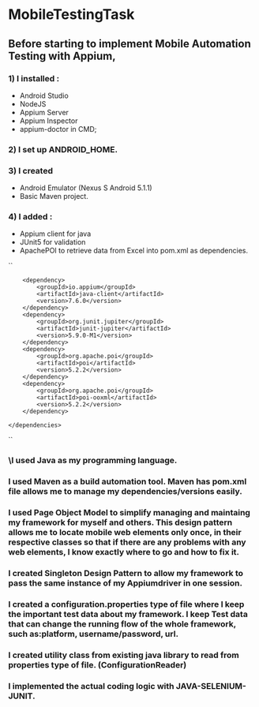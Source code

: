 # MobileTestingTask
## Before starting to implement Mobile Automation Testing with Appium, 
### 1) I installed :
* Android Studio
* NodeJS
* Appium Server
* Appium Inspector
* appium-doctor in CMD;
### 2) I set up ANDROID_HOME.
### 3) I created 
* Android Emulator (Nexus S Android 5.1.1) 
* Basic Maven project.
### 4) I added :
* Appium client for java
* JUnit5 for validation 
* ApachePOI to retrieve data from Excel into pom.xml as dependencies.

``

<dependencies>

        <dependency>
            <groupId>io.appium</groupId>
            <artifactId>java-client</artifactId>
            <version>7.6.0</version>
        </dependency> 
        <dependency>
            <groupId>org.junit.jupiter</groupId>
            <artifactId>junit-jupiter</artifactId>
            <version>5.9.0-M1</version>
        </dependency>
        <dependency>
            <groupId>org.apache.poi</groupId>
            <artifactId>poi</artifactId>
            <version>5.2.2</version>
        </dependency>
        <dependency>
            <groupId>org.apache.poi</groupId>
            <artifactId>poi-ooxml</artifactId>
            <version>5.2.2</version>
        </dependency>

    </dependencies>
     
``

### \I used Java as my programming language.
### I used Maven as a build automation tool. Maven has pom.xml file allows me to manage my dependencies/versions easily.
### I used Page Object Model to simplify managing and maintaing my framework for myself and others. This design pattern allows me to locate mobile web elements only once, in their respective classes so that if there are any problems with any web elements, I know exactly where to go and how to fix it.
### I created Singleton Design Pattern to allow my framework to pass the same instance of my Appiumdriver in one session.
### I created a configuration.properties type of file where I keep the important test data about my framework. I keep Test data that can change the running flow of the whole framework, such as:platform, username/password, url.
### I created utility class from existing java library to read from properties type of file. (ConfigurationReader)
### I implemented the actual coding logic with JAVA-SELENIUM-JUNIT.
### 
### 
